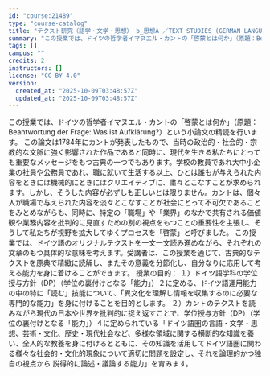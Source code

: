 ```yaml
---
id: "course:21489"
type: "course-catalog"
title: "テクスト研究（語学・文学・思想） b_思想A ／TEXT STUDIES (GERMAN LANGUAGE, LITERATURE AND THOUGHT) b"
summary: "この授業では、ドイツの哲学者イマヌエル・カントの「啓蒙とは何か」（原題：Beantwortung der Frage: Was ist Aufklärung?）という小論文の精読を行います。 この論文は1784年にカントが発表したもので、当…"
tags: []
campus: ""
credits: 2
instructors: []
license: "CC-BY-4.0"
version:
  created_at: "2025-10-09T03:48:57Z"
  updated_at: "2025-10-09T03:48:57Z"
---
```

この授業では、ドイツの哲学者イマヌエル・カントの「啓蒙とは何か」（原題：Beantwortung der Frage: Was ist Aufklärung?）という小論文の精読を行います。 この論文は1784年にカントが発表したもので、当時の政治的・社会的・宗教的な文脈に強く影響された作品であると同時に、現代を生きる私たちにとっても重要なメッセージをもつ古典の一つでもあります。学校の教員であれ大中小企業の社員や公務員であれ、職に就いて生活する以上、ひとは誰もが与えられた内容をときには機械的にときにはクリエイティブに、粛々とこなすことが求められます。しかし、そうした内容が必ずしも正しいとは限りません。カントは、個々人が職場で与えられた内容を淡々とこなすことが社会にとって不可欠であることをみとめながらも、同時に、特定の「職場」や「業界」のなかで共有される価値観や業務内容を批判的に見直すための別の視点をもつことの重要性を主張し、そうして私たちが視野を拡大してゆくプロセスを「啓蒙」と呼びました。 この授業では、ドイツ語のオリジナルテクストを一文一文読み進めながら、それぞれの文章のもつ具体的な意味を考えます。受講者は、この授業を通じて、古典的なテクストを原典で精緻に読解し、またその意義を分節化し、自分なりに応用して考える能力を身に着けることができます。 授業の目的： １）ドイツ語学科の学位授与方針（DP）（学位の裏付けとなる「能力」）２に定める、ドイツ語運用能力の中の特に「読む」技能について、「異文化を理解し情報を収集するのに必要な専門的な能力」を身に付けることを目的とします。 ２）カントのテクストを読みながら現代の日本や世界を批判的に捉え返すことで、学位授与方針（DP）（学位の裏付けとなる「能力」）４に定められている「ドイツ語圏の言語・文学・思想、芸術・文化、歴史・現代社会など、多様な領域に関する横断的な知識を養い、全人的な教養を身に付けるとともに、その知識を活用してドイツ語圏に関わる様々な社会的・文化的現象について適切に問題を設定し、それを論理的かつ独自の視点から 説得的に論述・議論する能力」を育みます。
